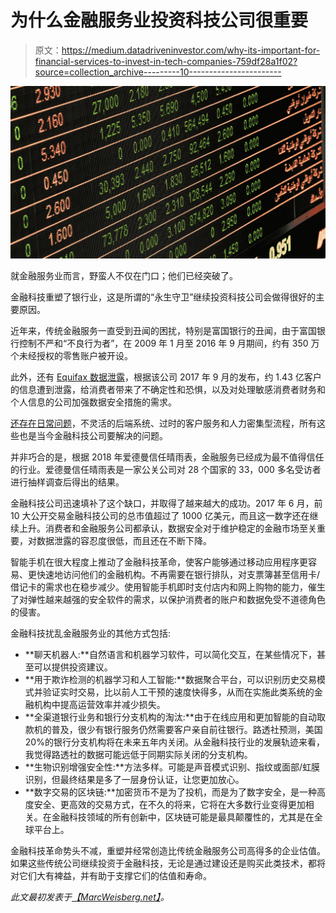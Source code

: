 # 为什么金融服务业投资科技公司很重要

> 原文：<https://medium.datadriveninvestor.com/why-its-important-for-financial-services-to-invest-in-tech-companies-759df28a1f02?source=collection_archive---------10----------------------->

![](img/c0431aeddb6d64529c47b6ff410f55a2.png)

就金融服务业而言，野蛮人不仅在门口；他们已经突破了。

金融科技重塑了银行业，这是所谓的“永生守卫”继续投资科技公司会做得很好的主要原因。

近年来，传统金融服务一直受到丑闻的困扰，特别是富国银行的丑闻，由于富国银行控制不严和“不良行为者”，在 2009 年 1 月至 2016 年 9 月期间，约有 350 万个未经授权的零售账户被开设。

此外，还有 [Equifax 数据泄露](https://investor.equifax.com/news-and-events/news/2017/09-07-2017-213000628)，根据该公司 2017 年 9 月的发布，约 1.43 亿客户的信息遭到泄露，给消费者带来了不确定性和恐惧，以及对处理敏感消费者财务和个人信息的公司加强数据安全措施的需求。

[还存在日常问题](https://techcrunch.com/2017/12/29/financial-technology-startups-emerged-as-serious-challengers-to-financial-services-in-2017/)，不灵活的后端系统、过时的客户服务和人力密集型流程，所有这些也是当今金融科技公司要解决的问题。

并非巧合的是，根据 2018 年爱德曼信任晴雨表，金融服务已经成为最不值得信任的行业。爱德曼信任晴雨表是一家公关公司对 28 个国家的 33，000 多名受访者进行抽样调查后得出的结果。

金融科技公司迅速填补了这个缺口，并取得了越来越大的成功。2017 年 6 月，前 10 大公开交易金融科技公司的总市值超过了 1000 亿美元，而且这一数字还在继续上升。消费者和金融服务公司都承认，数据安全对于维护稳定的金融市场至关重要，对数据泄露的容忍度很低，而且还在不断下降。

智能手机在很大程度上推动了金融科技革命，使客户能够通过移动应用程序更容易、更快速地访问他们的金融机构。不再需要在银行排队，对支票簿甚至信用卡/借记卡的需求也在稳步减少。使用智能手机即时支付店内和网上购物的能力，催生了对弹性越来越强的安全软件的需求，以保护消费者的账户和数据免受不道德角色的侵害。

金融科技扰乱金融服务业的其他方式包括:

*   **聊天机器人:**自然语言和机器学习软件，可以简化交互，在某些情况下，甚至可以提供投资建议。
*   **用于欺诈检测的机器学习和人工智能:**数据聚合平台，可以识别历史交易模式并验证实时交易，比以前人工干预的速度快得多，从而在实施此类系统的金融机构中提高运营效率并减少损失。
*   **全渠道银行业务和银行分支机构的淘汰:**由于在线应用和更加智能的自动取款机的普及，很少有银行服务仍然需要客户亲自前往银行。路透社预测，美国 20%的银行分支机构将在未来五年内关闭。从金融科技行业的发展轨迹来看，我觉得路透社的数据可能远低于同期实际关闭的分支机构。
*   **生物识别增强安全性:**方法多样。可能是声音模式识别、指纹或面部/虹膜识别，但最终结果是多了一层身份认证，让您更加放心。
*   **数字交易的区块链:**加密货币不是为了投机，而是为了数字安全，是一种高度安全、更高效的交易方式，在不久的将来，它将在大多数行业变得更加相关。在金融科技领域的所有创新中，区块链可能是最具颠覆性的，尤其是在全球平台上。

金融科技革命势头不减，重塑并经常创造比传统金融服务公司高得多的企业估值。如果这些传统公司继续投资于金融科技，无论是通过建设还是购买此类技术，都将对它们大有裨益，并有助于支撑它们的估值和寿命。

*此文最初发表于*[*【MarcWeisberg.net】*](http://marcweisberg.net/why-its-important-for-financial-services-to-invest-in-tech-companies/)*。*